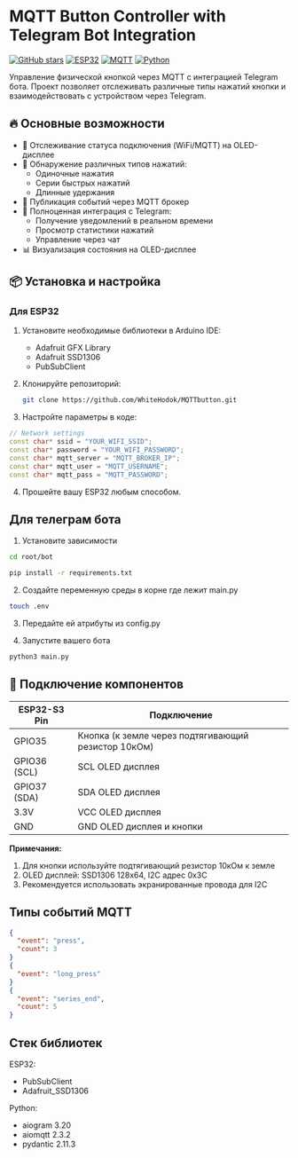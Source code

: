 # MQTT Button Controller with Telegram Bot Integration

[![GitHub stars](https://img.shields.io/github/stars/WhiteHodok/MQTTbutton?style=for-the-badge)](https://github.com/WhiteHodok/MQTTbutton)
[![ESP32](https://img.shields.io/badge/ESP32-S3-00979D?style=for-the-badge&logo=espressif)](https://www.espressif.com/)
[![MQTT](https://img.shields.io/badge/MQTT-3.1.1-660066?style=for-the-badge&logo=eclipsemosquitto)](https://mosquitto.org/)
[![Python](https://img.shields.io/badge/Python-3.10%2B-3776AB?style=for-the-badge&logo=python)](https://python.org)

Управление физической кнопкой через MQTT с интеграцией Telegram бота. Проект позволяет отслеживать различные типы нажатий кнопки и взаимодействовать с устройством через Telegram.

## 🔥 Основные возможности

- 📶 Отслеживание статуса подключения (WiFi/MQTT) на OLED-дисплее
- 🔘 Обнаружение различных типов нажатий:
  - Одиночные нажатия
  - Серии быстрых нажатий
  - Длинные удержания
- 📡 Публикация событий через MQTT брокер
- 🤖 Полноценная интеграция с Telegram:
  - Получение уведомлений в реальном времени
  - Просмотр статистики нажатий
  - Управление через чат
- 📊 Визуализация состояния на OLED-дисплее

## 📦 Установка и настройка

### Для ESP32

1. Установите необходимые библиотеки в Arduino IDE:
   - Adafruit GFX Library
   - Adafruit SSD1306
   - PubSubClient

2. Клонируйте репозиторий:
   ```bash
   git clone https://github.com/WhiteHodok/MQTTbutton.git


3. Настройте параметры в коде:
```cpp
// Network settings
const char* ssid = "YOUR_WIFI_SSID";
const char* password = "YOUR_WIFI_PASSWORD";
const char* mqtt_server = "MQTT_BROKER_IP";
const char* mqtt_user = "MQTT_USERNAME";
const char* mqtt_pass = "MQTT_PASSWORD";
```

4. Прошейте вашу ESP32 любым способом.

## Для телеграм бота

1. Установите зависимости
```bash
cd root/bot

pip install -r requirements.txt
```

2. Создайте переменную среды в корне где лежит main.py
```bash
touch .env
```

3. Передайте ей атрибуты из config.py

4. Запустите вашего бота
```python
python3 main.py
```

## 🔌 Подключение компонентов

| ESP32-S3 Pin | Подключение                     |
|--------------|---------------------------------|
| GPIO35       | Кнопка (к земле через подтягивающий резистор 10кОм) |
| GPIO36 (SCL) | SCL OLED дисплея                |
| GPIO37 (SDA) | SDA OLED дисплея                |
| 3.3V         | VCC OLED дисплея                |
| GND          | GND OLED дисплея и кнопки       |

**Примечания:**
1. Для кнопки используйте подтягивающий резистор 10кОм к земле
2. OLED дисплей: SSD1306 128x64, I2C адрес 0x3C
3. Рекомендуется использовать экранированные провода для I2C


## Типы событий MQTT
```json
{
  "event": "press",
  "count": 3
}
{
  "event": "long_press"
}
{
  "event": "series_end",
  "count": 5
}
```


## Стек библиотек

ESP32:
- PubSubClient
- Adafruit_SSD1306

Python:
- aiogram 3.20
- aiomqtt 2.3.2
- pydantic 2.11.3
```
